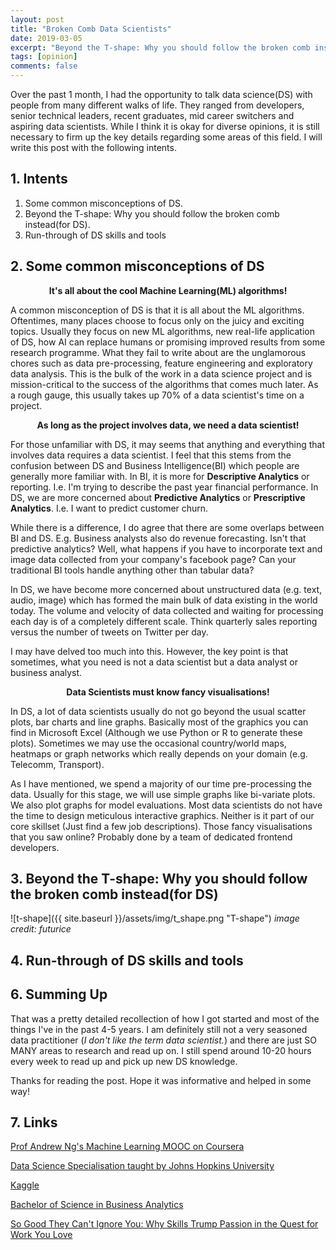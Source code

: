 ```yaml
---
layout: post
title: "Broken Comb Data Scientists"
date: 2019-03-05
excerpt: "Beyond the T-shape: Why you should follow the broken comb instead."
tags: [opinion]
comments: false
---
```


Over the past 1 month, I had the opportunity to talk data science(DS) with people from many different walks of life. They ranged from developers, senior technical leaders, recent graduates, mid career switchers and aspiring data scientists. While I think it is okay for diverse opinions, it is still necessary to firm up the key details regarding some areas of this field. I will write this post with the following intents.

## 1. Intents
1. Some common misconceptions of DS.
2. Beyond the T-shape: Why you should follow the broken comb instead(for DS).
3. Run-through of DS skills and tools

## 2. Some common misconceptions of DS

**<center>It's all about the cool Machine Learning(ML) algorithms!</center>**

A common misconception of DS is that it is all about the ML algorithms. Oftentimes, many places choose to focus only on the juicy and exciting topics. Usually they focus on new ML algorithms, new real-life application of DS, how AI can replace humans or promising improved results from some research programme. What they fail to write about are the unglamorous chores such as data pre-processing, feature engineering and exploratory data analysis. This is the bulk of the work in a data science project and is mission-critical to the success of the algorithms that comes much later. As a rough gauge, this usually takes up 70% of a data scientist's time on a project. 

**<center>As long as the project involves data, we need a data scientist!</center>**

For those unfamiliar with DS, it may seems that anything and everything that involves data requires a data scientist. I feel that this stems from the confusion between DS and Business Intelligence(BI) which people are generally more familiar with. In BI, it is more for **Descriptive Analytics** or reporting. I.e. I'm trying to describe the past year financial performance. In DS, we are more concerned about **Predictive Analytics** or **Prescriptive Analytics**. I.e. I want to predict customer churn. 

While there is a difference, I do agree that there are some overlaps between BI and DS. E.g. Business analysts also do revenue forecasting. Isn't that predictive analytics? Well, what happens if you have to  incorporate text and image data collected from your company's facebook page? Can your traditional BI tools handle anything other than tabular data? 

In DS, we have become more concerned about unstructured data (e.g. text, audio, image) which has formed the main bulk of data existing in the world today. The volume and velocity of data collected and waiting for processing each day is of a completely different scale. Think quarterly sales reporting versus the number of tweets on Twitter per day.

I may have delved too much into this. However, the key point is that sometimes, what you need is not a data scientist but a data analyst or business analyst.

**<center>Data Scientists must know fancy visualisations!</center>**

In DS, a lot of data scientists usually do not go beyond the usual scatter plots, bar charts and line graphs. Basically most of the graphics you can find in Microsoft Excel (Although we use Python or R to generate these plots). Sometimes we may use the occasional country/world maps, heatmaps or graph networks which really depends on your domain (e.g. Telecomm, Transport).

As I have mentioned, we spend a majority of our time pre-processing the data. Usually for this stage, we will use simple graphs like bi-variate plots. We also plot graphs for model evaluations. Most data scientists do not have the time to design meticulous interactive graphics. Neither is it part of our core skillset (Just find a few job descriptions). Those fancy visualisations that you saw online? Probably done by a team of dedicated frontend developers.

## 3. Beyond the T-shape: Why you should follow the broken comb instead(for DS)
![t-shape]({{ site.baseurl }}/assets/img/t_shape.png "T-shape")
*image credit: futurice*



## 4. Run-through of DS skills and tools



## 6. Summing Up

That was a pretty detailed recollection of how I got started and most of the things I've in the past 4-5 years. I am definitely still not a very seasoned data practitioner (*I don't like the term data scientist.*) and there are just SO MANY areas to research and read up on. I still spend around 10-20 hours every week to read up and pick up new DS knowledge. 

Thanks for reading the post. Hope it was informative and helped in some way! 

## 7. Links

<a href="https://www.coursera.org/learn/machine-learning">Prof Andrew Ng's Machine Learning MOOC on Coursera</a>

<a href="https://www.coursera.org/specializations/jhu-data-science">Data Science Specialisation taught by Johns Hopkins University</a>

<a href="https://www.kaggle.com/">Kaggle</a> 

<a href="https://www.comp.nus.edu.sg/programmes/ug/ba/curr/">Bachelor of Science in Business Analytics</a>

<a href="https://www.goodreads.com/book/show/13525945-so-good-they-can-t-ignore-you">So Good They Can't Ignore You: Why Skills Trump Passion in the Quest for Work You Love</a>